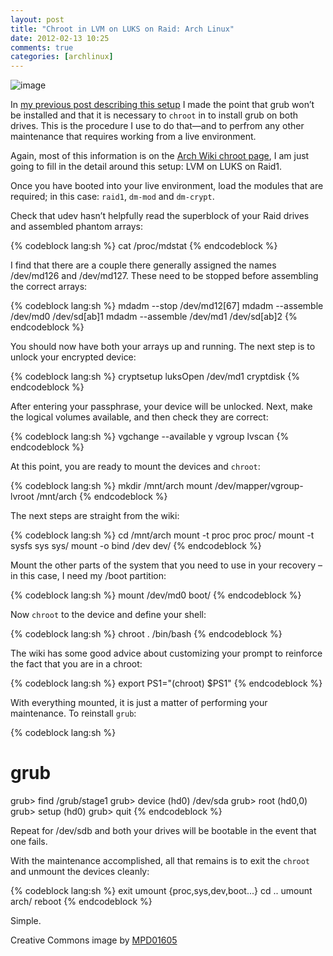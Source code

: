 ```yaml
---
layout: post
title: "Chroot in LVM on LUKS on Raid: Arch Linux"
date: 2012-02-13 10:25
comments: true
categories: [archlinux]
---
```

![image](http://dl.dropbox.com/u/261312/Blog-images/chroot-lvm.jpg)

In [my previous post describing this setup](http://jasonwryan.com/blog/2012-02-11-lvm/ "Post on setting this system up")
I made the point that grub won’t be installed and that it is necessary
to `chroot` in to install grub on both drives. This is the procedure I use
to do that—and to perfrom any other maintenance that requires working
from a live environment.

Again, most of this information is on the 
[Arch Wiki chroot page](https://wiki.archlinux.org/index.php/Chroot "Arch wiki page"), I
am just going to fill in the detail around this setup: LVM on LUKS on
Raid1.

Once you have booted into your live environment, load the modules that
are required; in this case: `raid1`, `dm-mod` and `dm-crypt`.

Check that udev hasn’t helpfully read the superblock of your Raid drives
and assembled phantom arrays:

{% codeblock lang:sh %}
cat /proc/mdstat
{% endcodeblock %}

I find that there are a couple there generally assigned the names
<span class="file">/dev/md126</span> and <span class="file">/dev/md127</span>.
These need to be stopped before assembling the correct arrays:

{% codeblock lang:sh %}
mdadm --stop /dev/md12[67]
mdadm --assemble /dev/md0 /dev/sd[ab]1
mdadm --assemble /dev/md1 /dev/sd[ab]2
{% endcodeblock %}

You should now have both your arrays up and running. The next step is to
unlock your encrypted device:

{% codeblock lang:sh %}
cryptsetup luksOpen /dev/md1 cryptdisk
{% endcodeblock %}

After entering your passphrase, your device will be unlocked. Next, make
the logical volumes available, and then check they are correct:

{% codeblock lang:sh %}
vgchange --available y vgroup
lvscan
{% endcodeblock %}

At this point, you are ready to mount the devices and `chroot`:

{% codeblock lang:sh %}
mkdir /mnt/arch
mount /dev/mapper/vgroup-lvroot /mnt/arch
{% endcodeblock %}

The next steps are straight from the wiki:

{% codeblock lang:sh %}
cd /mnt/arch
mount -t proc proc proc/
mount -t sysfs sys sys/
mount -o bind /dev dev/
{% endcodeblock %}

Mount the other parts of the system that you need to use in your
recovery – in this case, I need my <span class="file">/boot</span> partition:

{% codeblock lang:sh %}
mount /dev/md0 boot/
{% endcodeblock %}

Now `chroot` to the device and define your shell:

{% codeblock lang:sh %}
chroot . /bin/bash
{% endcodeblock %}

The wiki has some good advice about customizing your prompt to reinforce
the fact that you are in a chroot:

{% codeblock lang:sh %}
export PS1="(chroot) $PS1"
{% endcodeblock %}

With everything mounted, it is just a matter of performing your
maintenance. To reinstall `grub`:

{% codeblock lang:sh %}
# grub
grub> find /grub/stage1
grub> device (hd0) /dev/sda
grub> root (hd0,0)
grub> setup (hd0)
grub> quit
{% endcodeblock %}

Repeat for <span class="file">/dev/sdb</span> and both your drives will be bootable in the event
that one fails.

With the maintenance accomplished, all that remains is to exit the
`chroot` and unmount the devices cleanly:

{% codeblock lang:sh %}
exit
umount {proc,sys,dev,boot...}
cd ..
umount arch/
reboot
{% endcodeblock %}

Simple.

Creative Commons image by
[MPD01605](http://www.flickr.com/photos/mpd01605/4152508668/ "Rescue Engine 6 on Flickr")
